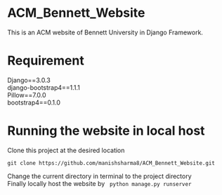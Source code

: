 # ACM_Bennett_Website
This is an ACM website of Bennett University in Django Framework.

# Requirement
Django==3.0.3 <br>
django-bootstrap4==1.1.1 <br>
Pillow==7.0.0 <br>
bootstrap4==0.1.0 <br>

# Running the website in local host
Clone this project at the desired location 
```
git clone https://github.com/manishsharma8/ACM_Bennett_Website.git
```
Change the current directory in terminal to the project directory <br>
Finally locally host the website by 
``` python manage.py runserver```
